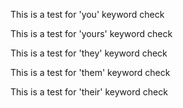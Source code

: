 This is a test for 'you'  keyword check

This is a test for 'yours'  keyword check

This is a test for 'they'  keyword check

This is a test for 'them'  keyword check

This is a test for 'their'  keyword check
